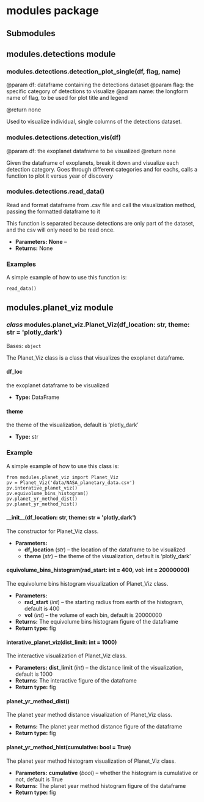# modules package

## Submodules

## modules.detections module

### modules.detections.detection_plot_single(df, flag, name)

@param df: dataframe containing the detections dataset
@param flag: the specific category of detections to visualize
@param name: the longform name of flag, to be used for plot title and legend

@return none

Used to visualize individual, single columns of the detections dataset.

### modules.detections.detection_vis(df)

@param df: the exoplanet dataframe to be visualized
@return none

Given the dataframe of exoplanets,
break it down and visualize each detection category.
Goes through different categories and for eachs,
calls a function to plot it versus year of discovery

### modules.detections.read_data()

Read and format dataframe from .csv file and call the visualization method,
passing the formatted dataframe to it

This function is separated because detections are only part of the dataset,
and the csv will only need to be read once.
* **Parameters:**
  **None** – 
* **Returns:**
  None

### Examples

A simple example of how to use this function is:

```pycon
read_data()
```

## modules.planet_viz module

### *class* modules.planet_viz.Planet_Viz(df_location: str, theme: str = 'plotly_dark')

Bases: `object`

The Planet_Viz class is a class that visualizes the exoplanet dataframe.

#### df_loc

the exoplanet dataframe to be visualized
* **Type:**
  DataFrame

#### theme

the theme of the visualization, default is ‘plotly_dark’
* **Type:**
  str

### Example

A simple example of how to use this class is:

```pycon
from modules.planet_viz import Planet_Viz
pv = Planet_Viz('data/NASA_planetary_data.csv')
pv.interative_planet_viz()
pv.equivolume_bins_histogram()
pv.planet_yr_method_dist()
pv.planet_yr_method_hist()
```

#### \_\_init_\_(df_location: str, theme: str = 'plotly_dark')

The constructor for Planet_Viz class.
* **Parameters:**
  * **df_location** (*str*) – the location of the dataframe to be visualized
  * **theme** (*str*) – the theme of the visualization, default is ‘plotly_dark’

#### equivolume_bins_histogram(rad_start: int = 400, vol: int = 20000000)

The equivolume bins histogram visualization of Planet_Viz class.
* **Parameters:**
  * **rad_start** (*int*) – the starting radius from earth of the histogram, default is 400
  * **vol** (*int*) – the volume of each bin, default is 20000000
* **Returns:**
  The equivolume bins histogram figure of the dataframe
* **Return type:**
  fig

#### interative_planet_viz(dist_limit: int = 1000)

The interactive visualization of Planet_Viz class.
* **Parameters:**
  **dist_limit** (*int*) – the distance limit of the visualization, default is 1000
* **Returns:**
  The interactive figure of the dataframe
* **Return type:**
  fig

#### planet_yr_method_dist()

The planet year method distance visualization of Planet_Viz class.
* **Returns:**
  The planet year method distance figure of the dataframe
* **Return type:**
  fig

#### planet_yr_method_hist(cumulative: bool = True)

The planet year method histogram visualization of Planet_Viz class.
* **Parameters:**
  **cumulative** (*bool*) – whether the histogram is cumulative or not, default is True
* **Returns:**
  The planet year method histogram figure of the dataframe
* **Return type:**
  fig

